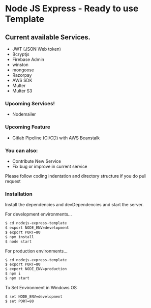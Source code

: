 # Node JS Express - Ready to use Template

## Current available Services.

  - JWT (JSON Web token)
  - Bcryptjs
  - Firebase Admin
  - winston
  - mongoose
  - Razorpay
  - AWS SDK
  - Multer
  - Multer S3

### Upcoming Services!

  - Nodemailer

### Upcoming Feature
  - Gitlab Pipeline (CI/CD) with AWS Beanstalk

### You can also:
  - Contribute New Service
  - Fix bug or improve in current service

Please follow coding indentation and directory structure if you do pull request

### Installation

Install the dependencies and devDependencies and start the server.

For development environments...
```sh
$ cd nodejs-express-template
$ export NODE_ENV=development
$ export PORT=80
$ npm install
$ node start
```

For production environments...

```sh
$ cd nodejs-express-template
$ export PORT=80
$ export NODE_ENV=production
$ npm i
$ npm start
```
To Set Environment in Windows OS
```sh
$ set NODE_ENV=development
$ set PORT=80
```